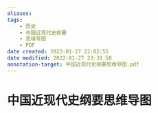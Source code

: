 ```yaml
---
aliases:
tags:
    - 历史
    - 中国近现代史纲要
    - 思维导图
    - PDF
date created: 2022-01-27 22:02:55
date modified: 2022-01-27 23:31:50
annotation-target: 中国近现代史纲要思维导图.pdf
---
```


# 中国近现代史纲要思维导图
